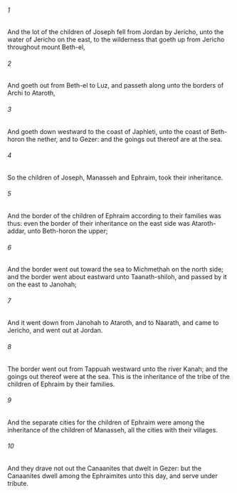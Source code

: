 ###### 1
And the lot of the children of Joseph fell from Jordan by Jericho, unto the water of Jericho on the east, to the wilderness that goeth up from Jericho throughout mount Beth-el,

###### 2
And goeth out from Beth-el to Luz, and passeth along unto the borders of Archi to Ataroth,

###### 3
And goeth down westward to the coast of Japhleti, unto the coast of Beth-horon the nether, and to Gezer: and the goings out thereof are at the sea.

###### 4
So the children of Joseph, Manasseh and Ephraim, took their inheritance.

###### 5
And the border of the children of Ephraim according to their families was thus: even the border of their inheritance on the east side was Ataroth-addar, unto Beth-horon the upper;

###### 6
And the border went out toward the sea to Michmethah on the north side; and the border went about eastward unto Taanath-shiloh, and passed by it on the east to Janohah;

###### 7
And it went down from Janohah to Ataroth, and to Naarath, and came to Jericho, and went out at Jordan.

###### 8
The border went out from Tappuah westward unto the river Kanah; and the goings out thereof were at the sea. This is the inheritance of the tribe of the children of Ephraim by their families.

###### 9
And the separate cities for the children of Ephraim were among the inheritance of the children of Manasseh, all the cities with their villages.

###### 10
And they drave not out the Canaanites that dwelt in Gezer: but the Canaanites dwell among the Ephraimites unto this day, and serve under tribute.

